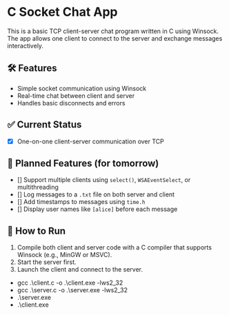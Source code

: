 # C Socket Chat App

This is a basic TCP client-server chat program written in C using Winsock. The app allows one client to connect to the server and exchange messages interactively.

## 🛠 Features

- Simple socket communication using Winsock
- Real-time chat between client and server
- Handles basic disconnects and errors

## ✅ Current Status

- [x] One-on-one client-server communication over TCP

## 🚧 Planned Features (for tomorrow)

- [] Support multiple clients using `select()`, `WSAEventSelect`, or multithreading
- [] Log messages to a `.txt` file on both server and client
- [] Add timestamps to messages using `time.h`
- [] Display user names like `[alice]` before each message

## 🔧 How to Run

1. Compile both client and server code with a C compiler that supports Winsock (e.g., MinGW or MSVC).
2. Start the server first.
3. Launch the client and connect to the server.

- gcc .\client.c -o .\client.exe -lws2_32
- gcc .\server.c -o .\server.exe -lws2_32
- .\server.exe
- .\client.exe
